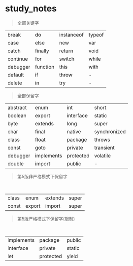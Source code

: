 # study_notes

> 全部关键字
<table>
  <tr>
    <td>break</td>
    <td>do</td>
    <td>instanceof</td>
    <td>typeof</td>
  </tr>
  <tr>
    <td>case</td>
    <td>else</td>
    <td>new</td>
    <td>var</td>
  </tr>
  <tr>
    <td>catch</td>
    <td>finally</td>
    <td>return</td>
    <td>void</td>
  </tr>
  <tr>
    <td>continue</td>
    <td>for</td>
    <td>switch</td>
    <td>while</td>
  </tr>
  <tr>
    <td>debugger</td>
    <td>function</td>
    <td>this</td>
    <td>with</td>
  </tr>
  <tr>
    <td>default</td>
    <td>if</td>
    <td>throw</td>
    <td>-</td>
  </tr>
  <tr>
    <td>delete</td>
    <td>in</td>
    <td>try</td>
    <td>-</td>
  </tr>
</table>

> 全部保留字
<table>
  <tr>
    <td>abstract</td>
    <td>enum</td>
    <td>int</td>
    <td>short</td>
  </tr>
  <tr>
    <td>boolean</td>
    <td>export</td>
    <td>interface</td>
    <td>static</td>
  </tr>
  <tr>
    <td>byte</td>
    <td>extends</td>
    <td>long</td>
    <td>super</td>
  </tr>
  <tr>
    <td>char</td>
    <td>final</td>
    <td>native</td>
    <td>synchronized</td>
  </tr>
  <tr>
    <td>class</td>
    <td>float</td>
    <td>package</td>
    <td>throws</td>
  </tr>
  <tr>
    <td>const</td>
    <td>goto</td>
    <td>private</td>
    <td>transient</td>
  </tr>
  <tr>
    <td>debugger</td>
    <td>implements</td>
    <td>protected</td>
    <td>volatile</td>
  </tr>
  <tr>
    <td>double</td>
    <td>import</td>
    <td>public</td>
    <td>-</td>
  </tr>
</table>

> 第5版非严格模式下保留字
<table>
  <tr>
    <td>class</td>
    <td>enum</td>
    <td>extends</td>
    <td>super</td>
  </tr>
  <tr>
    <td>const</td>
    <td>export</td>
    <td>import</td>
    <td>super</td>
  </tr>
</table>

> 第5版严格模式下保留字(限制)
<table>
  <tr>
    <td>implements</td>
    <td>package</td>
    <td>public</td>
  </tr>
  <tr>
    <td>interface</td>
    <td>private</td>
    <td>static</td>
  </tr>
  <tr>
    <td>let</td>
    <td>protected</td>
    <td>yield</td>
  </tr>
</table>
